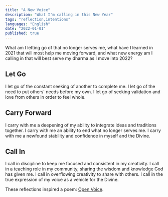 ```yaml
---
title: "A New Voice"
description: "What I'm calling in this New Year"
tags: "reflection,intentions"
languages: "English"
date: "2022-01-01"
published: true
---
```


What am I letting go of that no longer serves me, what have I learned in 2021 that will most help me moving forward, and what new energy am I calling in that will best serve my dharma as I move into 2022?

## Let Go

I let go of the constant seeking of another to complete me. I let go of the need to put others' needs before my own. I let go of seeking validation and love from others in order to feel whole.

## Carry Forward

I carry with me a deepening of my ability to integrate ideas and traditions together. I carry with me an ability to end what no longer serves me. I carry with me a newfound stability and confidence in myself and the Divine.

## Call In

I call in discipline to keep me focused and consistent in my creativity. I call in a teaching role in my community, sharing the wisdom and knowledge God has given me. I call in overflowing creativity to share with others. I call in the true expression of my voice as a vehicle for the Divine.


These reflections inspired a poem: [Open Voice](/posts/open-voice).
